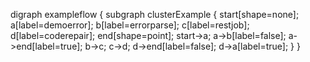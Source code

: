 digraph exampleflow
{
subgraph clusterExample
{
start[shape=none];
a[label=demoerror];
b[label=errorparse];
c[label=restjob];
d[label=coderepair];
end[shape=point];
start->a;
a->b[label=false];
a->end[label=true];
b->c;
c->d;
d->end[label=false];
d->a[label=true];
}
}
